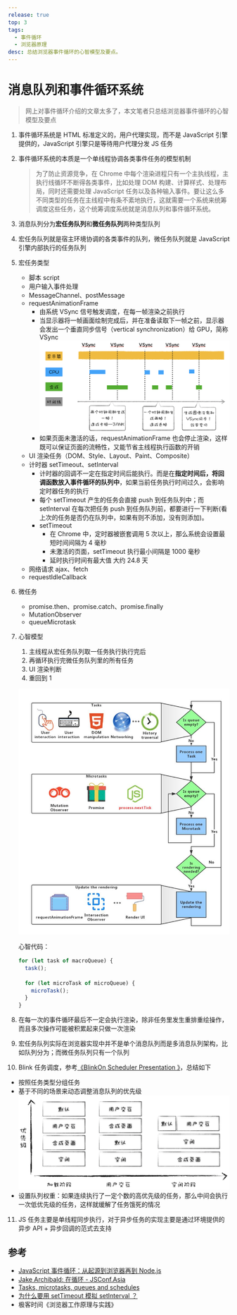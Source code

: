 ```yaml
---
release: true
top: 3
tags:
  - 事件循环
  - 浏览器原理
desc: 总结浏览器事件循环的心智模型及要点。
---
```


# 消息队列和事件循环系统

> 网上对事件循环介绍的文章太多了，本文笔者只总结浏览器事件循环的心智模型及要点

1. 事件循环系统是 HTML 标准定义的，用户代理实现，而不是 JavaScript 引擎提供的，JavaScript 引擎只是等待用户代理分发 JS 任务
2. 事件循环系统的本质是一个单线程协调各类事件任务的模型机制
   > 为了防止资源竞争，在 Chrome 中每个渲染进程只有一个主执线程，主执行线循环不断得各类事件，比如处理 DOM 构建、计算样式、处理布局，同时还需要处理 JavaScript 任务以及各种输入事件。要让这么多不同类型的任务在主线程中有条不紊地执行，这就需要一个系统来统筹调度这些任务，这个统筹调度系统就是消息队列和事件循环系统。
3. 消息队列分为**宏任务队列**和**微任务队列**两种类型队列
4. 宏任务队列就是宿主环境协调的各类事件的队列，微任务队列就是 JavaScript 引擎内部执行的任务队列
5. 宏任务类型
   - 脚本 script
   - 用户输入事件处理
   - MessageChannel、postMessage
   - requestAnimationFrame
     - 由系统 VSync 信号触发调度，在每一帧渲染之前执行
     - 当显示器将一帧画面绘制完成后，并在准备读取下一帧之前，显示器会发出一个垂直同步信号（vertical synchronization）给 GPU，简称 VSync  ![图 4](images/1655015455487.png)  
     - 如果页面未激活的话，requestAnimationFrame 也会停止渲染，这样既可以保证页面的流畅性，又能节省主线程执行函数的开销
   - UI 渲染任务（DOM、Style、Layout、Paint、Composite）
   - 计时器 setTimeout、setInterval
     - 计时器的回调不一定在指定时间后能执行。而是在**指定时间后，将回调函数放入事件循环的队列中**，如果当前任务执行时间过久，会影响定时器任务的执行
     - 每个 setTimeout 产生的任务会直接 push 到任务队列中；而 setInterval 在每次把任务 push 到任务队列前，都要进行一下判断(看上次的任务是否仍在队列中，如果有则不添加，没有则添加)。
     - setTimeout
       - 在 Chrome 中，定时器被嵌套调用 5 次以上，那么系统会设置最短时间间隔为 4 毫秒
       - 未激活的页面，setTimeout 执行最小间隔是 1000 毫秒
       - 延时执行时间有最大值 大约 24.8 天
   - 网络请求 ajax、fetch
   - requestIdleCallback
6. 微任务
   - promise.then、promise.catch、promise.finally
   - MutationObserver
   - queueMicrotask
7. 心智模型

   1. 主线程从宏任务队列取一任务执行执行完后
   2. 再循环执行完微任务队列里的所有任务
   3. UI 渲染判断
   4. 重回到 1

   ![图 2](./images/1645524610613.png)

   心智代码：

   ```js
   for (let task of macroQueue) {
     task();

     for (let microTask of microQueue) {
       microTask();
     }
   }
   ```

8. 在每一次的事件循环最后不一定会执行渲染，除非任务里发生重排重绘操作，而且多次操作可能被积累起来只做一次渲染
9. 宏任务队列实际在浏览器实现中并不是单个消息队列而是多消息队列架构，比如队列分为；而微任务队列只有一个队列
10. Blink 任务调度，参考[《BlinkOn Scheduler Presentation
》](https://docs.google.com/presentation/d/1V09Qq08_jOucvOFs-C7P4Hz2Vsswa6imqLxAf7ONomQ/edit#slide=id.g3f2d525d4_116)，总结如下
  - 按照任务类型分组任务
  - 基于不同的场景来动态调整消息队列的优先级
    ![图 3](./images/1645541022331.png)  
  - 设置队列权重：如果连续执行了一定个数的高优先级的任务，那么中间会执行一次低优先级的任务，这样就缓解了任务饿死的情况
11. JS 任务主要是单线程同步执行，对于异步任务的实现主要是通过环境提供的异步 API + 异步回调的范式去支持

## 参考

- [JavaScript 事件循环：从起源到浏览器再到 Node.js](https://mp.weixin.qq.com/s/q_5c4wzsxOHiqHlPfqarzQ)
- [Jake Archibald: 在循环 - JSConf.Asia](https://www.youtube.com/watch?v=cCOL7MC4Pl0)
- [Tasks, microtasks, queues and schedules](https://jakearchibald.com/2015/tasks-microtasks-queues-and-schedules/)
- [为什么要用 setTimeout 模拟 setInterval ？](https://segmentfault.com/a/1190000038829248)
- 极客时间《浏览器工作原理与实践》